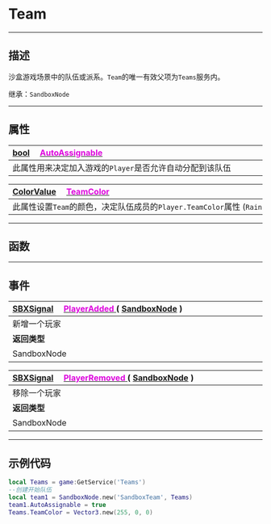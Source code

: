 # Team
------------------------------------------------------------------------------------------
## 描述

沙盒游戏场景中的队伍或派系。`Team`的唯一有效父项为`Teams`服务内。

继承：`SandboxNode` 

------------------------------------------------------------------------------------------
## 属性

|<div style="width:1000px">[bool](/Api/DataType/Bool.md) &emsp;[<font color="dd00dd">AutoAssignable</font>](/Api/Class/GamePlay/SandboxTeam_F/AutoAssignable.md)</div>|
|:---|
|此属性用来决定加入游戏的`Player`是否允许自动分配到该队伍|

|<div style="width:1000px">[ColorValue](/Api/DataType/ColourValue.md) &emsp;[<font color="dd00dd">TeamColor</font>](/Api/Class/GamePlay/SandboxTeam_F/TeamColor.md)</div>|
|:---|
|此属性设置`Team`的颜色，决定队伍成员的`Player.TeamColor`属性   (`Rainbow::ColorQuad`)|

------------------------------------------------------------------------------------------
## 函数

------------------------------------------------------------------------------------------
## 事件
|<div style="width:500px">[SBXSignal](/Api/Parameter/SBXSignal.md) &emsp;[<font color="dd00dd">PlayerAdded</font> ](/Api/Class/GamePlay/SandboxTeam_F/PlayerAdded.md) ( [SandboxNode](/Api/Class/NoType/SandboxNode.md) )</div>|<div style="width:698px"></div>|
|:---|:---|
|新增一个玩家||
|**返回类型**|**概要**|
|SandboxNode|玩家节点对象|

|<div style="width:500px">[SBXSignal](/Api/Parameter/SBXSignal.md) &emsp;[<font color="dd00dd">PlayerRemoved</font> ](/Api/Class/GamePlay/SandboxTeam_F/SendChatText.md) ( [SandboxNode](/Api/Class/NoType/SandboxNode.md) )</div>|<div style="width:698px"></div>|
|:---|:---|
|移除一个玩家||
|**返回类型**|**概要**|
|SandboxNode|玩家节点对象|

------------------------------------------------------------------------------------------
## 示例代码

```lua
local Teams = game:GetService('Teams')
--创建开始队伍
local team1 = SandboxNode.new('SandboxTeam', Teams)
team1.AutoAssignable = true
Teams.TeamColor = Vector3.new(255, 0, 0)
```